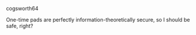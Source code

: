 cogsworth64

One-time pads are perfectly information-theoretically secure, so I should be safe, right?
